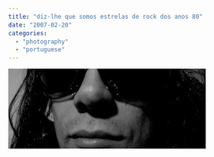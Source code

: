 ```yaml
---
title: "diz-lhe que somos estrelas de rock dos anos 80"
date: "2007-02-20"
categories: 
  - "photography"
  - "portuguese"
---
```


[![](images/80s.jpg)](http://4.bp.blogspot.com/_ab4oT61_gnQ/RdpneWdGYjI/AAAAAAAAABY/QOCFBK8GN9k/s1600-h/80s.jpg)
